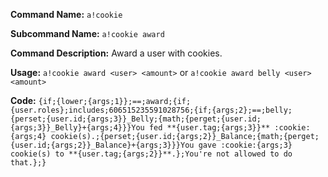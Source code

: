 **Command Name:** `a!cookie`

**Subcommand Name:** `a!cookie award`

**Command Description:**
Award a user with cookies.

**Usage:**
`a!cookie award <user> <amount>` or `a!cookie award belly <user> <amount>`


**Code:**
```{if;{lower;{args;1}};==;award;{if;{user.roles};includes;606515235591028756;{if;{args;2};==;belly;{perset;{user.id;{args;3}}_Belly;{math;{perget;{user.id;{args;3}}_Belly}+{args;4}}}You fed **{user.tag;{args;3}}** :cookie:{args;4} cookie(s).;{perset;{user.id;{args;2}}_Balance;{math;{perget;{user.id;{args;2}}_Balance}+{args;3}}}You gave :cookie:{args;3} cookie(s) to **{user.tag;{args;2}}**.};You're not allowed to do that.};}```
